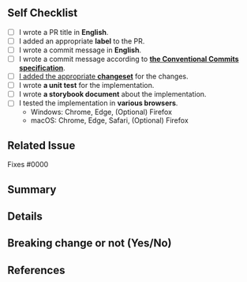 <!--
  How to write a good PR title:
  - Follow [the Conventional Commits specification](https://www.conventionalcommits.org/en/v1.0.0/).
  - Give as much context as necessary and as little as possible
  - Prefix it with [WIP] while it’s a work in progress
-->

## Self Checklist

- [ ] I wrote a PR title in **English**.
- [ ] I added an appropriate **label** to the PR.
- [ ] I wrote a commit message in **English**.
- [ ] I wrote a commit message according to [**the Conventional Commits specification**](https://www.conventionalcommits.org/en/v1.0.0/).
- [ ] [I added the appropriate **changeset**](https://github.com/channel-io/bezier-react/blob/next-v1/CONTRIBUTING.md#add-a-changeset) for the changes.
- [ ] I wrote **a unit test** for the implementation.
- [ ] I wrote **a storybook document** about the implementation.
- [ ] I tested the implementation in **various browsers**.
  - Windows: Chrome, Edge, (Optional) Firefox
  - macOS: Chrome, Edge, Safari, (Optional) Firefox

## Related Issue

Fixes #0000 <!-- Please link to issue if one exists -->

## Summary
<!-- Please add a summary of the modification. -->

## Details
<!-- Please add a detailed description of the modification. (such as AS-IS/TO-DO)-->

## Breaking change or not (Yes/No)
<!-- If Yes, please describe the impact and migration path for users -->

## References
<!-- External documents based on workarounds or reviewers should refer to -->
